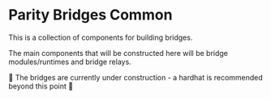 # Parity Bridges Common

This is a collection of components for building bridges.

The main components that will be constructed here will be bridge modules/runtimes
and bridge relays.

🚧 The bridges are currently under construction - a hardhat is recommended beyond this point 🚧
